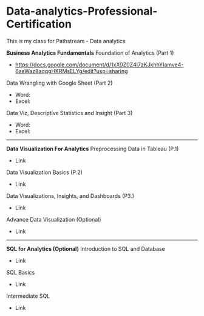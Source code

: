# Data-analytics-Professional-Certification
This is my class for Pathstream - Data analytics 

**Business Analytics Fundamentals**
Foundation of Analytics (Part 1)
- https://docs.google.com/document/d/1xX0Z0Z4l7zKJkhhYIamve4-6aaWaz8aqqgHKRMsELYg/edit?usp=sharing

Data Wrangling with Google Sheet (Part 2) 
- Word: 
- Excel:

Data Viz, Descriptive Statistics and Insight (Part 3)
- Word:
- Excel:
---------------------------------------------------------------------------------------------------------------------------------------------------------------------------------------------------------------------------------------------------------
**Data Visualization For Analytics**
Preprocessing Data in Tableau (P.1)
- Link

Data Visualization Basics (P.2)
- Link

Data Visualizations, Insights, and Dashboards (P3.)
- Link

Advance Data Visualization (Optional) 
- Link

---------------------------------------------------------------------------------------------------------------------------------------------------------------------------------------------------------------------------------------------------------
**SQL for Analytics (Optional)**
Introduction to SQL and Database
- Link

SQL Basics
- Link

Intermediate SQL 
- Link
